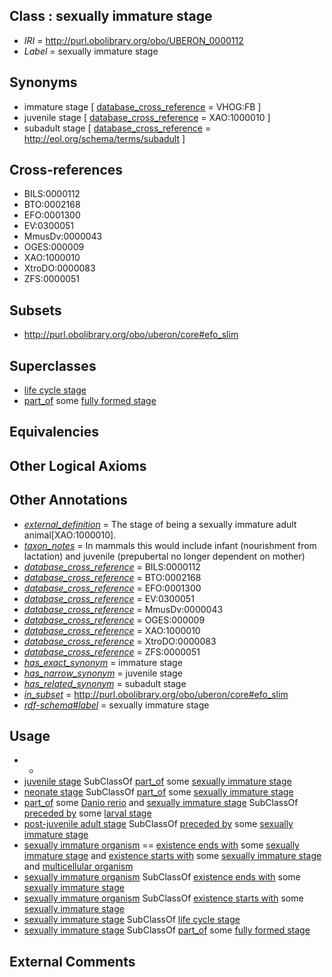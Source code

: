 
## Class : sexually immature stage

 * *IRI* = http://purl.obolibrary.org/obo/UBERON_0000112
 * *Label* = sexually immature stage

## Synonyms

 * immature stage [ [database_cross_reference](../../ef/oboInOwl#hasDbXref.md) = VHOG:FB ]
 * juvenile stage [ [database_cross_reference](../../ef/oboInOwl#hasDbXref.md) = XAO:1000010 ]
 * subadult stage [ [database_cross_reference](../../ef/oboInOwl#hasDbXref.md) = http://eol.org/schema/terms/subadult ]

## Cross-references

 * BILS:0000112
 * BTO:0002168
 * EFO:0001300
 * EV:0300051
 * MmusDv:0000043
 * OGES:000009
 * XAO:1000010
 * XtroDO:0000083
 * ZFS:0000051

## Subsets

 * http://purl.obolibrary.org/obo/uberon/core#efo_slim

## Superclasses

 * [life cycle stage](../../UBERON/05/UBERON_0000105.md)
 * [part_of](../../BFO/50/BFO_0000050.md) some [fully formed stage](../../UBERON/66/UBERON_0000066.md)

## Equivalencies


## Other Logical Axioms


## Other Annotations

 * *[external_definition](../../UBPROP/01/UBPROP_0000001.md)* = The stage of being a sexually immature adult animal[XAO:1000010].
 * *[taxon_notes](../../UBPROP/08/UBPROP_0000008.md)* = In mammals this would include infant (nourishment from lactation) and juvenile (prepubertal no longer dependent on mother)
 * *[database_cross_reference](../../ef/oboInOwl#hasDbXref.md)* = BILS:0000112
 * *[database_cross_reference](../../ef/oboInOwl#hasDbXref.md)* = BTO:0002168
 * *[database_cross_reference](../../ef/oboInOwl#hasDbXref.md)* = EFO:0001300
 * *[database_cross_reference](../../ef/oboInOwl#hasDbXref.md)* = EV:0300051
 * *[database_cross_reference](../../ef/oboInOwl#hasDbXref.md)* = MmusDv:0000043
 * *[database_cross_reference](../../ef/oboInOwl#hasDbXref.md)* = OGES:000009
 * *[database_cross_reference](../../ef/oboInOwl#hasDbXref.md)* = XAO:1000010
 * *[database_cross_reference](../../ef/oboInOwl#hasDbXref.md)* = XtroDO:0000083
 * *[database_cross_reference](../../ef/oboInOwl#hasDbXref.md)* = ZFS:0000051
 * *[has_exact_synonym](../../ym/oboInOwl#hasExactSynonym.md)* = immature stage
 * *[has_narrow_synonym](../../ym/oboInOwl#hasNarrowSynonym.md)* = juvenile stage
 * *[has_related_synonym](../../ym/oboInOwl#hasRelatedSynonym.md)* = subadult stage
 * *[in_subset](../../et/oboInOwl#inSubset.md)* = http://purl.obolibrary.org/obo/uberon/core#efo_slim
 * *[rdf-schema#label](../../el/rdf-schema#label.md)* = sexually immature stage

## Usage

 * -
 * [juvenile stage](../../UBERON/19/UBERON_0034919.md) SubClassOf [part_of](../../BFO/50/BFO_0000050.md) some [sexually immature stage](../../UBERON/12/UBERON_0000112.md)
 * [neonate stage](../../UBERON/21/UBERON_0007221.md) SubClassOf [part_of](../../BFO/50/BFO_0000050.md) some [sexually immature stage](../../UBERON/12/UBERON_0000112.md)
 * [part_of](../../BFO/50/BFO_0000050.md) some [Danio rerio](../../NCBITaxon/55/NCBITaxon_7955.md) and [sexually immature stage](../../UBERON/12/UBERON_0000112.md) SubClassOf [preceded by](../../BFO/62/BFO_0000062.md) some [larval stage](../../UBERON/69/UBERON_0000069.md)
 * [post-juvenile adult stage](../../UBERON/13/UBERON_0000113.md) SubClassOf [preceded by](../../BFO/62/BFO_0000062.md) some [sexually immature stage](../../UBERON/12/UBERON_0000112.md)
 * [sexually immature organism](../../UBERON/21/UBERON_0007021.md) == [existence ends with](../../RO/93/RO_0002493.md) some [sexually immature stage](../../UBERON/12/UBERON_0000112.md) and [existence starts with](../../RO/89/RO_0002489.md) some [sexually immature stage](../../UBERON/12/UBERON_0000112.md) and [multicellular organism](../../UBERON/68/UBERON_0000468.md)
 * [sexually immature organism](../../UBERON/21/UBERON_0007021.md) SubClassOf [existence ends with](../../RO/93/RO_0002493.md) some [sexually immature stage](../../UBERON/12/UBERON_0000112.md)
 * [sexually immature organism](../../UBERON/21/UBERON_0007021.md) SubClassOf [existence starts with](../../RO/89/RO_0002489.md) some [sexually immature stage](../../UBERON/12/UBERON_0000112.md)
 * [sexually immature stage](../../UBERON/12/UBERON_0000112.md) SubClassOf [life cycle stage](../../UBERON/05/UBERON_0000105.md)
 * [sexually immature stage](../../UBERON/12/UBERON_0000112.md) SubClassOf [part_of](../../BFO/50/BFO_0000050.md) some [fully formed stage](../../UBERON/66/UBERON_0000066.md)

## External Comments

